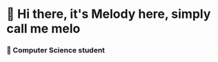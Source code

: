 <h1> 👋 Hi there, it's Melody here, simply call me melo </h1>
<h3> 🌱 Computer Science student <h3>

<!---
Melo04/Melo04 is a ✨ special ✨ repository because its `README.md` (this file) appears on your GitHub profile.
You can click the Preview link to take a look at your changes.
--->
